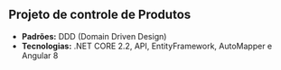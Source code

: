 ## Projeto de controle de Produtos

* **Padrões:** DDD (Domain Driven Design)
* **Tecnologias:** .NET CORE 2.2, API, EntityFramework, AutoMapper e Angular 8
